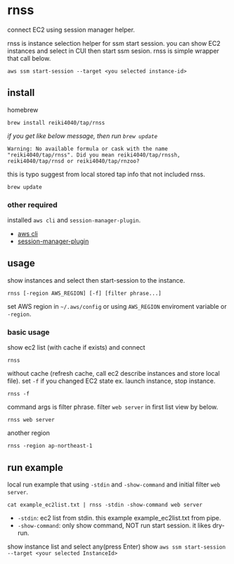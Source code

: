 rnss
===
connect EC2 using session manager helper.

rnss is instance selection helper for ssm start session.
you can show EC2 instances and select in CUI then start ssm sesion.
rnss is simple wrapper that call below.

```
aws ssm start-session --target <you selected instance-id>
```

## install

homebrew
```
brew install reiki4040/tap/rnss
```

*if you get like below message, then run `brew update`*

```
Warning: No available formula or cask with the name "reiki4040/tap/rnss". Did you mean reiki4040/tap/rnssh, reiki4040/tap/rnsd or reiki4040/tap/rnzoo?
```

this is typo suggest from local stored tap info that not included rnss.

```
brew update
```

### other required

installed `aws cli` and `session-manager-plugin`. 
- [aws cli](https://docs.aws.amazon.com/cli/latest/userguide/getting-started-install.html)
- [session-manager-plugin](https://docs.aws.amazon.com/systems-manager/latest/userguide/session-manager-working-with-install-plugin.html)

## usage

show instances and select then start-session to the instance.

```
rnss [-region AWS_REGION] [-f] [filter phrase...]
```

set AWS region in `~/.aws/config` or using `AWS_REGION` enviroment variable or `-region`.


### basic usage

show ec2 list (with cache if exists) and connect
```
rnss
```

without cache (refresh cache, call ec2 describe instances and store local file). set `-f` if you changed EC2 state ex. launch instance, stop instance.
```
rnss -f
```

command args is filter phrase. filter `web server` in first list view by below.
```
rnss web server
```

another region
```
rnss -region ap-northeast-1
```

## run example

local run example that using `-stdin` and `-show-command` and initial filter `web server`.

```
cat example_ec2list.txt | rnss -stdin -show-command web server
```

- `-stdin`: ec2 list from stdin. this example example_ec2list.txt from pipe.
- `-show-command`: only show command, NOT run start session. it likes dry-run.

show instance list and select any(press Enter) show `aws ssm start-session --target <your selected InstanceId>`


